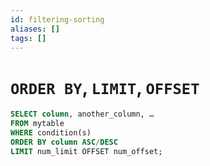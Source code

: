```yaml
---
id: filtering-sorting
aliases: []
tags: []
---
```


# `ORDER BY`, `LIMIT`, `OFFSET`
```sql
SELECT column, another_column, …
FROM mytable
WHERE condition(s)
ORDER BY column ASC/DESC
LIMIT num_limit OFFSET num_offset;
```
